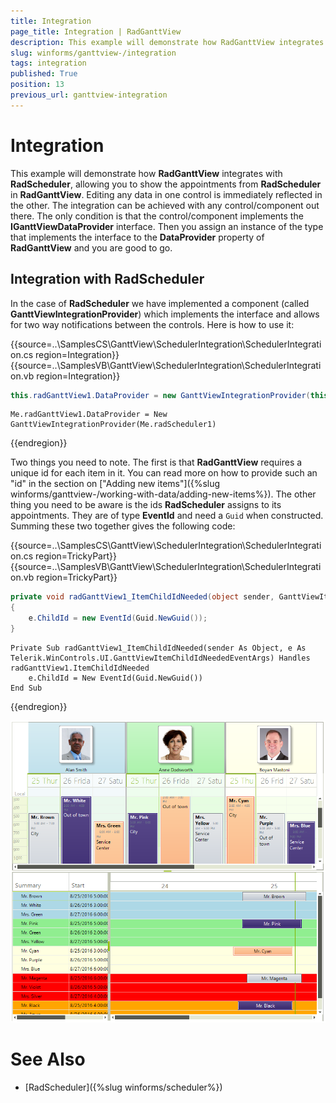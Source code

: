 ```yaml
---
title: Integration
page_title: Integration | RadGanttView
description: This example will demonstrate how RadGanttView integrates with RadScheduler.
slug: winforms/ganttview-/integration
tags: integration
published: True
position: 13
previous_url: ganttview-integration
---
```


# Integration

This example will demonstrate how __RadGanttView__ integrates with __RadScheduler__, allowing you to show the appointments from __RadScheduler__ in __RadGanttView__. Editing any data in one control is immediately reflected in the other. The integration can be achieved with any control/component out there. The only condition is that the control/component implements the __IGanttViewDataProvider__ interface. Then you assign an instance of the type that implements the interface to the __DataProvider__ property of __RadGanttView__ and you are good to go.

## Integration with RadScheduler

In the case of __RadScheduler__ we have implemented a component (called __GanttViewIntegrationProvider__) which implements the interface and allows for two way notifications between the controls. Here is how to use it: 

{{source=..\SamplesCS\GanttView\SchedulerIntegration\SchedulerIntegration.cs region=Integration}} 
{{source=..\SamplesVB\GanttView\SchedulerIntegration\SchedulerIntegration.vb region=Integration}} 

````C#
this.radGanttView1.DataProvider = new GanttViewIntegrationProvider(this.radScheduler1);

````
````VB.NET
Me.radGanttView1.DataProvider = New GanttViewIntegrationProvider(Me.radScheduler1)

````

{{endregion}} 
 

Two things you need to note. The first is that __RadGanttView__ requires a unique id for each item in it. You can read more on how to provide such an "id" in the section on ["Adding new items"]({%slug winforms/ganttview-/working-with-data/adding-new-items%}). The other thing you need to be aware is the ids __RadScheduler__ assigns to its appointments. They are of type __EventId__ and need a `Guid` when constructed. Summing these two together gives the following code:   

{{source=..\SamplesCS\GanttView\SchedulerIntegration\SchedulerIntegration.cs region=TrickyPart}} 
{{source=..\SamplesVB\GanttView\SchedulerIntegration\SchedulerIntegration.vb region=TrickyPart}} 

````C#
private void radGanttView1_ItemChildIdNeeded(object sender, GanttViewItemChildIdNeededEventArgs e)
{
    e.ChildId = new EventId(Guid.NewGuid());
}

````
````VB.NET
Private Sub radGanttView1_ItemChildIdNeeded(sender As Object, e As Telerik.WinControls.UI.GanttViewItemChildIdNeededEventArgs) Handles radGanttView1.ItemChildIdNeeded
    e.ChildId = New EventId(Guid.NewGuid())
End Sub

````

{{endregion}} 

![ganttview-integration 001](images/ganttview-integration001.png)

# See Also
* [RadScheduler]({%slug winforms/scheduler%})